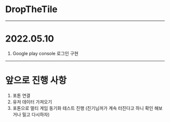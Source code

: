 # DropTheTile

***

# 2022.05.10
1. Google play console 로그인 구현

***

# 앞으로 진행 사항
1. 포톤 연결
2. 유저 데이터 가져오기
3. 포톤으로 멀티 게임 동기화 테스트 진행 (진기님꺼가 계속 터진다고 하니 확인 해보거나 밀고 다시하자)

###
